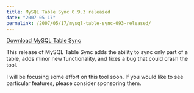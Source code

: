 ```yaml
---
title: MySQL Table Sync 0.9.3 released
date: "2007-05-17"
permalink: /2007/05/17/mysql-table-sync-093-released/
---
```

<p class="download">
  <a href="http://code.google.com/p/maatkit">Download MySQL Table Sync</a>
</p>

This release of MySQL Table Sync adds the ability to sync only part of a table, adds minor new functionality, and fixes a bug that could crash the tool.

I will be focusing some effort on this tool soon. If you would like to see particular features, please consider sponsoring them.
